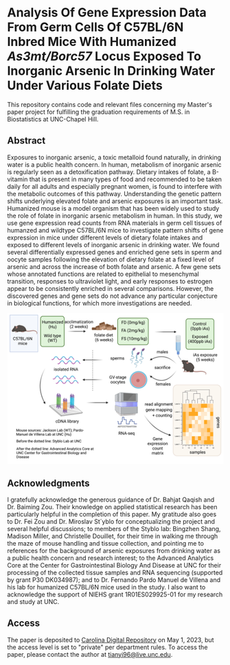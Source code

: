 # Analysis Of Gene Expression Data From Germ Cells Of C57BL/6N Inbred Mice With Humanized *As3mt/Borc57* Locus Exposed To Inorganic Arsenic In Drinking Water Under Various Folate Diets

This repository contains code and relevant files concerning my Master's paper project for fulfilling the graduation requirements of M.S. in Biostatistics at UNC-Chapel Hill.

## Abstract
Exposures to inorganic arsenic, a toxic metalloid found naturally, in drinking water is a public health concern. In human, metabolism of inorganic arsenic is regularly seen as a detoxification pathway. Dietary intakes of folate, a B-vitamin that is present in many types of food and recommended to be taken daily for all adults and especially pregnant women, is found to interfere with the metabolic outcomes of this pathway. Understanding the genetic pattern shifts underlying elevated folate and arsenic exposures is an important task. Humanized mouse is a model organism that has been widely used to study the role of folate in inorganic arsenic metabolism in human. In this study, we use gene expression read counts from RNA materials in germ cell tissues of humanzed and wildtype C57BL/6N mice to investigate pattern shifts of gene expression in mice under different levels of dietary folate intakes and exposed to different levels of inorganic arsenic in drinking water. We found several differentially expressed genes and enriched gene sets in sperm and oocyte samples following the elevation of dietary folate at a fixed level of arsenic and across the increase of both folate and arsenic. A few gene sets whose annotated functions are related to epithelial to mesenchymal transition, responses to ultraviolet light, and early responses to estrogen appear to be consistently enriched in several comparisons. However, the discovered genes and gene sets do not advance any particular conjecture in biological functions, for which more investigations are needed.

![A figure depicting the experimental workflow for gathering the data](figures/Workflow_figure.png)

## Acknowledgments
I gratefully acknowledge the generous guidance of Dr. Bahjat Qaqish and Dr. Baiming Zou. Their knowledge on applied statistical research has been particularly helpful in the completion of this paper. My gratitude also goes to Dr. Fei Zou and Dr. Miroslav St´yblo for conceptualizing the project and several helpful discussions; to members of the Styblo lab: Bingzhen Shang, Madison Miller, and Christelle Douillet, for their time in walking me through the maze of mouse handling and tissue collection, and pointing me to references for the background of arsenic exposures from drinking water as a public health concern and research interest; to the Advanced Analytics Core at the Center for Gastrointestinal Biology And Disease at UNC for their processing of the collected tissue samples and RNA sequencing (supported by grant P30 DK034987); and to Dr. Fernando Pardo Manuel de Villena and his lab for humanized C57BL/6N mice used in the study. I also want to acknowledge the support of NIEHS grant 1R01ES029925-01 for my research and study at UNC.

## Access
The paper is deposited to [Carolina Digital Repository](https://cdr.lib.unc.edu) on May 1, 2023, but the access level is set to "private" per department rules. To access the paper, please contact the author at tianyi96@live.unc.edu.
